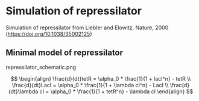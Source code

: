 # Simulation of repressilator
Simulation of repressilator from Liebler and Elowitz, Nature, 2000 (https://doi.org/10.1038/35002125)

## Minimal model of repressilator

repressilator_schematic.png

$$
\begin{align}
\frac{d}{dt}tetR = \alpha_0 * \frac{1}{1 + lacI^n} - tetR \\
\frac{d}{dt}LacI = \alpha_0 * \frac{1}{1 + \lambda cI^n} - LacI \\
\frac{d}{dt}\lambda cI = \alpha_0 * \frac{1}{1 + tetR^n} - \lambda cI
\end{align}
$$
